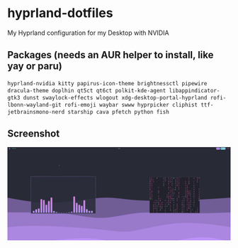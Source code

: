 # hyprland-dotfiles
My Hyprland configuration for my Desktop with NVIDIA

## Packages (needs an AUR helper to install, like yay or paru)
```
hyprland-nvidia kitty papirus-icon-theme brightnessctl pipewire dracula-theme doplhin qt5ct qt6ct polkit-kde-agent libappindicator-gtk3 dunst swaylock-effects wlogout xdg-desktop-portal-hyprland rofi-lbonn-wayland-git rofi-emoji waybar swww hyprpicker cliphist ttf-jetbrainsmono-nerd starship cava pfetch python fish
```
## Screenshot
![Gif](/screenshot.png)
